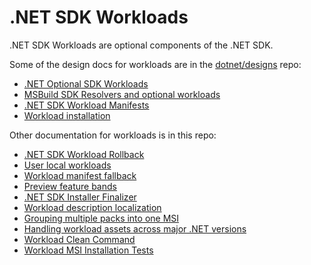 # .NET SDK Workloads

.NET SDK Workloads are optional components of the .NET SDK.

Some of the design docs for workloads are in the [dotnet/designs](https://github.com/dotnet/designs) repo:

- [.NET Optional SDK Workloads](https://github.com/dotnet/designs/blob/main/accepted/2020/workloads/workloads.md)
- [MSBuild SDK Resolvers and optional workloads](https://github.com/dotnet/designs/blob/main/accepted/2020/workloads/workload-resolvers.md)
- [.NET SDK Workload Manifests](https://github.com/dotnet/designs/blob/main/accepted/2020/workloads/workload-manifest.md)
- [Workload installation](https://github.com/dotnet/designs/pull/188)

Other documentation for workloads is in this repo:

- [.NET SDK Workload Rollback](workload-rollback.md)
- [User local workloads](user-local-workloads.md)
- [Workload manifest fallback](workload-fallback.md)
- [Preview feature bands](workload-preview-bands.md)
- [.NET SDK Installer Finalizer](workload-finalizer.md)
- [Workload description localization](https://github.com/dotnet/sdk/pull/21189)
- [Grouping multiple packs into one MSI](https://github.com/dotnet/sdk/issues/21741)
- [Handling workload assets across major .NET versions](cross-version-workloads.md)
- [Workload Clean Command](workload-clean.md)
- [Workload MSI Installation Tests](/src/Tests/dotnet-MsiInstallation.Tests/README.md)
